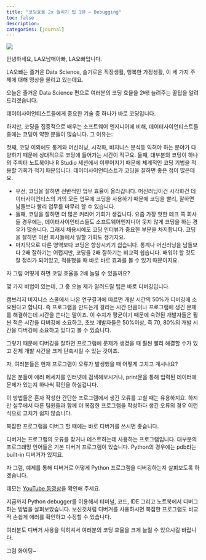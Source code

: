 ```yaml
---
title: "코딩효율 2x 늘리기 팁 1탄 – Debugging"
toc: false
description:
categories: [journal]
---
```


[![](https://img.youtube.com/vi/lGrQJvDRxRw/0.jpg)](https://youtu.be/lGrQJvDRxRw)

안녕하세요, LA오남매아빠, LA오빠입니다.

LA오빠는 즐거운 Data Science, 슬기로운 직장생활, 행복한 가정생활, 이 세 가지 주제에 대해 영상을 올리고 있는데요.

오늘은 즐거운 Data Science 편으로 여러분의 코딩 효율을 2배! 늘려주는 꿀팁을 알려드리겠습니다.

데이터사이언티스트들에게 중요한 기술 중 하나가 바로 코딩입니다.

하지만, 코딩을 집중적으로 배우는 소프트웨어 엔지니어에 비해, 데이터사이언티스트들 중에는 코딩이 약한 분들이 많습니다. 그 이유는:

첫째, 코딩 이외에도 통계와 머신러닝, 시각화, 비지니스 분석등 익혀야 하는 분야가 다양하기 때문에 상대적으로 코딩에 들어가는 시간이 적구요.
둘째, 대부분의 코딩이 하나의 주피터 노트북이나 R Studio 세션에서 이루어지기 때문에 체계적인 코딩 기법을 적용할 기회가 적기 때문입니다.
데이터사이언티스트가 코딩을 잘하면 좋은 점이 많은데요.

* 우선, 코딩을 잘하면 전반적인 업무 효율이 올라갑니다. 머신러닝이건 시각화건 데이터사이언티스의 거의 모든 업무에 코딩을 사용하기 때문에 코딩을 빨리, 잘하면 남들보다 빨리 업무를 마무리 할 수 있습니다.
* 둘째, 코딩을 잘하면 더 많은 커리어 기회가 생깁니다. 요즘 가장 핫한 테크 쪽 회사들 경우에는, 데이터사이언티스들도 소프트웨어엔지니어 못지 않게 코딩을 하는 경우가 많습니다. 그래서 채용시에도 코딩 인터뷰가 중요한 부분을 차지합니다. 코딩을 잘하면 이런 회사들에서 일할 기회도 생기지요.
* 마지막으로 다른 영역보다 코딩은 향상시키기 쉽습니다. 통계나 머신러닝을 남들보다 2배 잘하기는 어렵지만, 코딩을 2배 잘하기는 비교적 쉽습니다. 배워야 할 것도 잘 정리가 되어있고, 적용했을 때 바로 바로 효과를 볼 수 있기 때문이지요.

자 그럼 어떻게 하면 코딩 효율을 2배 늘릴 수 있을까요?

몇 가지 비법이 있는데, 그 중 오늘 제가 알려드릴 팁은 바로 디버깅입니다.

캠브리지 비지니스 스쿨에서 나온 연구결과에 따르면 개발 시간의 50%가 디버깅에 소요된다고 합니다. 즉 프로그램을 만드는게 걸리는 시간 만큼이나 프로그램에 생긴 문제를 해결하는데 시간을 쓴다는 말이죠. 이 수치가 평균이기 때문에 숙련된 개발자들은 훨씬 적은 시간을 디버깅에 소요하고, 초보 개발자들은 50%이상, 즉 70, 80%의 개발 시간을 디버깅에 소요하고 있다고 볼 수 있습니다.

그렇기 때문에 디버깅을 잘하면 프로그램에 문제가 생겼을 때 훨씬 빨리 해결할 수가 있고 전체 개발 시간을 크게 단축시킬 수 있는 것이죠.

자, 여러분들은 현재 프로그램이 오류가 발생했을 때 어떻게 고치고 계시나요?

많은 분들이 에러 메세지를 인터넷에 검색해보시거나, print문을 통해 입력된 데이터에 문제가 있는지 하나씩 확인을 하실겁니다.

이 방법들은 혼자 작성한 간단한 프로그램에서 생긴 오류를 고칠 때는 유용하지요. 하지만 실무에서 다른 팀원들과 함께 더 복잡한 프로그램을 작성하다 생긴 오류의 경우 이런 식으로 고치기 쉽지 않습니다.

복잡한 프로그램을 디버그 할 때에는 바로 디버거를 쓰시면 좋습니다.

디버거는 프로그램의 오류를 찾거나 테스트하는데 사용하는 프로그램입니다. 대부분의 프로그래밍 언어들은 기본 디버거 프로그램이 있습니다. Python의 경우에는 pdb라는 built-in 디버거가 있지요.

자 그럼, 예제를 통해 디버거로 어떻게 Python 프로그램을 디버깅하는지 살펴보도록 하겠습니다.

데모는 [YouTube 동영상](https://youtu.be/lGrQJvDRxRw)을 확인해 주세요.

지금까지 Python debugger를 이용해서 터미널, 코드, IDE 그리고 노트북에서 디버그 하는 방법을 살펴보았습니다. 보신것처럼 디버거를 사용하시면 복잡한 프로그램도 비교적 손쉽게 에러를 확인하고 수정할 수 있습니다.

여러분도 디버거 사용을 익히셔서 여러분의 코딩 효율을 크게 늘릴 수 있으시길 바랍니다.

그럼 화이팅~